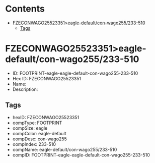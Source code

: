 



Contents
========

* [FZECONWAGO25523351>eagle-default/con-wago255/233-510](#fzeconwago25523351eagle-defaultcon-wago255233-510)
	* [Tags](#tags)

# FZECONWAGO25523351>eagle-default/con-wago255/233-510

- ID: FOOTPRINT-eagle-eagle-default-con-wago255-233-510
- Hex ID: FZECONWAGO25523351
- Name: 
- Description: 

## Tags

- hexID: FZECONWAGO25523351
- oompType: FOOTPRINT
- oompSize: eagle
- oompColor: eagle-default
- oompDesc: con-wago255
- oompIndex: 233-510
- oompName: eagle-default/con-wago255/233-510
- oompID: FOOTPRINT-eagle-eagle-default-con-wago255-233-510

